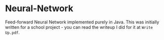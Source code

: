 # Neural-Network
Feed-forward Neural Network implemented purely in Java. This was initially written for a school project - you
can read the writeup I did for it at ```Write Up.pdf```.
